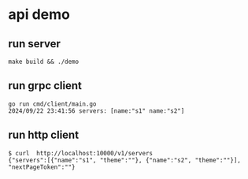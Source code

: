 # api demo

## run server

```
make build && ./demo 
```

## run grpc client

```
go run cmd/client/main.go 
2024/09/22 23:41:56 servers: [name:"s1" name:"s2"]
```

## run http client

```
$ curl  http://localhost:10000/v1/servers
{"servers":[{"name":"s1", "theme":""}, {"name":"s2", "theme":""}], "nextPageToken":""}
```